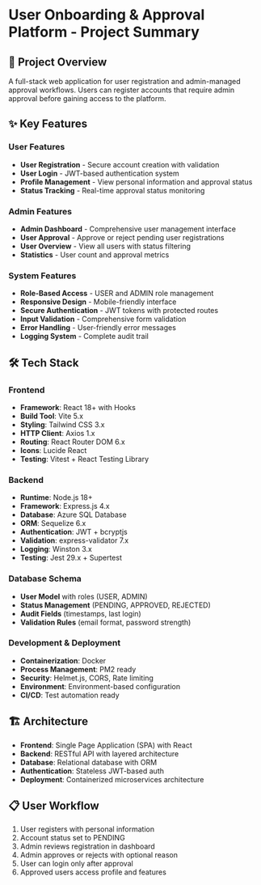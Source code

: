 # User Onboarding & Approval Platform - Project Summary

## 🚀 Project Overview
A full-stack web application for user registration and admin-managed approval workflows. Users can register accounts that require admin approval before gaining access to the platform.

## ✨ Key Features

### User Features
- **User Registration** - Secure account creation with validation
- **User Login** - JWT-based authentication system
- **Profile Management** - View personal information and approval status
- **Status Tracking** - Real-time approval status monitoring

### Admin Features
- **Admin Dashboard** - Comprehensive user management interface
- **User Approval** - Approve or reject pending user registrations
- **User Overview** - View all users with status filtering
- **Statistics** - User count and approval metrics

### System Features
- **Role-Based Access** - USER and ADMIN role management
- **Responsive Design** - Mobile-friendly interface
- **Secure Authentication** - JWT tokens with protected routes
- **Input Validation** - Comprehensive form validation
- **Error Handling** - User-friendly error messages
- **Logging System** - Complete audit trail

## 🛠 Tech Stack

### Frontend
- **Framework**: React 18+ with Hooks
- **Build Tool**: Vite 5.x
- **Styling**: Tailwind CSS 3.x
- **HTTP Client**: Axios 1.x
- **Routing**: React Router DOM 6.x
- **Icons**: Lucide React
- **Testing**: Vitest + React Testing Library

### Backend
- **Runtime**: Node.js 18+
- **Framework**: Express.js 4.x
- **Database**: Azure SQL Database
- **ORM**: Sequelize 6.x
- **Authentication**: JWT + bcryptjs
- **Validation**: express-validator 7.x
- **Logging**: Winston 3.x
- **Testing**: Jest 29.x + Supertest

### Database Schema
- **User Model** with roles (USER, ADMIN)
- **Status Management** (PENDING, APPROVED, REJECTED)
- **Audit Fields** (timestamps, last login)
- **Validation Rules** (email format, password strength)

### Development & Deployment
- **Containerization**: Docker
- **Process Management**: PM2 ready
- **Security**: Helmet.js, CORS, Rate limiting
- **Environment**: Environment-based configuration
- **CI/CD**: Test automation ready

## 🏗 Architecture
- **Frontend**: Single Page Application (SPA) with React
- **Backend**: RESTful API with layered architecture
- **Database**: Relational database with ORM
- **Authentication**: Stateless JWT-based auth
- **Deployment**: Containerized microservices architecture

## 📋 User Workflow
1. User registers with personal information
2. Account status set to PENDING
3. Admin reviews registration in dashboard
4. Admin approves or rejects with optional reason
5. User can login only after approval
6. Approved users access profile and features